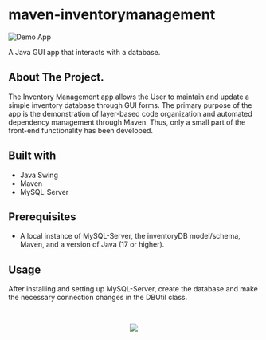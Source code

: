 # maven-inventorymanagement
![Demo App](https://img.shields.io/badge/demo_app-blue)

A Java GUI app that interacts with a database.

## About The Project.

The Inventory Management app allows the User to maintain and update a simple inventory database through GUI forms. The primary purpose of the app is the demonstration of layer-based code organization and automated dependency management through Maven. Thus, only a small part of the front-end functionality has been developed.

## Built with

* Java Swing
* Maven
* MySQL-Server

## Prerequisites

 * A local instance of MySQL-Server, the inventoryDB model/schema, Maven, and a version of Java (17 or higher).

## Usage

After installing and setting up MySQL-Server, create the database and make the necessary connection changes in the DBUtil class.


<br>

<p align="center">
  <a href="https://skillicons.dev">
    <img src="https://skillicons.dev/icons?i=java,eclipse,maven,mysql&theme=light" />
  </a>
</p>
